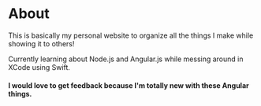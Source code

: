 <h1>About</h1>
<p>This is basically my personal website to organize all the things I make while showing it to others!</p>
<p>Currently learning about Node.js and Angular.js while messing around in XCode using Swift.</p>
<h4>I would love to get feedback because I'm totally new with these Angular things.</h4>